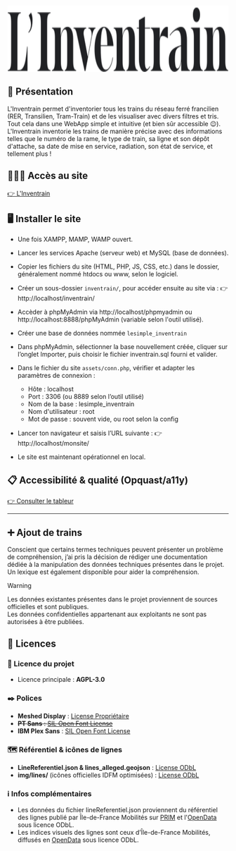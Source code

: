 <img alt="L&#39;Inventrain" height="150" src="img/Logo.svg"/>

## 🧾 Présentation
L'Inventrain permet d'inventorier tous les trains du réseau ferré francilien (RER, Transilien, Tram-Train) et de les visualiser avec divers filtres et tris. Tout cela dans une WebApp simple et intuitive (et bien sûr accessible 😉). <br>
L'Inventrain inventorie les trains de manière précise avec des informations telles que le numéro de la rame, le type de train, sa ligne et son dépôt d'attache, sa date de mise en service, radiation, son état de service, et tellement plus ! <br>

## 👨🏼‍💻 Accès au site 
[👉 L'Inventrain](https://webinventory.lesimple.projetsmmichamps.fr/) <br>

## 🖥️ Installer le site
- Une fois XAMPP, MAMP, WAMP ouvert.

- Lancer les services Apache (serveur web) et MySQL (base de données).

- Copier les fichiers du site (HTML, PHP, JS, CSS, etc.) dans le dossier, généralement nommé htdocs ou www, selon le logiciel.  

- Créer un sous-dossier `inventrain/`, pour accéder ensuite au site via :
👉 http://localhost/inventrain/

- Accèder à phpMyAdmin via http://localhost/phpmyadmin ou http://localhost:8888/phpMyAdmin (variable selon l'outil utilisé). 

- Créer une base de données nommée ``lesimple_inventrain``

- Dans phpMyAdmin, sélectionner la base nouvellement créée, cliquer sur l’onglet Importer, puis choisir le fichier inventrain.sql fourni et valider.

- Dans le fichier du site `assets/conn.php`, vérifier et adapter les paramètres de connexion :

  - Hôte : localhost
  - Port : 3306 (ou 8889 selon l’outil utilisé)
  - Nom de la base : lesimple_inventrain
  - Nom d'utilisateur : root
  - Mot de passe : souvent vide, ou root selon la config

- Lancer ton navigateur et saisis l’URL suivante :
👉 http://localhost/monsite/ 
- Le site est maintenant opérationnel en local.

## 📋 Accessibilité & qualité (Opquast/a11y)
[👉 Consulter le tableur](https://docs.google.com/spreadsheets/d/1fMyE432mOvpnpSP1UVwFlVAKF-D4SXZhio5wEj2JJ4M/edit?usp=sharing) <br>

---

## ➕ Ajout de trains
Conscient que certains termes techniques peuvent présenter un problème de compréhension, j’ai pris la décision de rédiger une documentation dédiée à la manipulation des données techniques présentes dans le projet. Un lexique est également disponible pour aider la compréhension.

> [!WARNING]  
> Les données existantes présentes dans le projet proviennent de sources officielles et sont publiques. <br>
> Les données confidentielles appartenant aux exploitants ne sont pas autorisées à être publiées. <br>

## 📄 Licences
### 📄 Licence du projet
- Licence principale : **AGPL-3.0**

### ✒️ Polices
- **Meshed Display** : [License Propriétaire](legal/licenses/License_Meshed_Display.pdf)
- ~~**PT Sans** : [SIL Open Font License](legal/licenses/OFL.txt)~~
- **IBM Plex Sans** : [SIL Open Font License](legal/licenses/OFL.txt)

### 🗺️ Référentiel & icônes de lignes
- **LineReferentiel.json & lines_alleged.geojson** : [License ODbL](https://opendatacommons.org/licenses/odbl/1.0/)
- **img/lines/** (icônes officielles IDFM optimisées) : [License ODbL](https://opendatacommons.org/licenses/odbl/1.0/) <br>


### ℹ️ Infos complémentaires
- Les données du fichier lineReferentiel.json proviennent du référentiel des lignes publié par Île-de-France Mobilités sur [PRIM](https://prim.iledefrance-mobilites.fr/) et l'[OpenData](https://opendata.iledefrance-mobilites.fr/) sous licence ODbL.
-	Les indices visuels des lignes sont ceux d’Île-de-France Mobilités, diffusés en [OpenData](https://opendata.iledefrance-mobilites.fr/) sous licence ODbL.